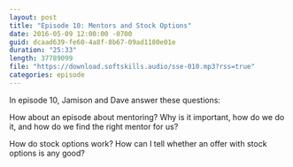 ```yaml
---
layout: post
title: "Episode 10: Mentors and Stock Options"
date: 2016-05-09 12:00:00 -0700
guid: dcaad639-fe60-4a8f-8b67-09ad1180e01e
duration: "25:33"
length: 37789099
file: "https://download.softskills.audio/sse-010.mp3?rss=true"
categories: episode
---
```






In episode 10, Jamison and Dave answer these questions:

How about an episode about mentoring? Why is it important, how do we do it, and how do we find the right mentor for us?

How do stock options work? How can I tell whether an offer with stock options is any good?



